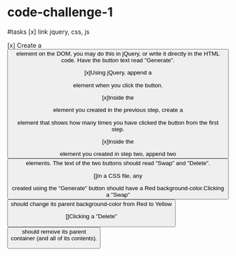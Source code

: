 # code-challenge-1

#tasks
[x] link jquery, css, js

[x] Create a <button> element on the DOM, you may do this in jQuery, or write it directly  in the HTML code. Have the button text read "Generate".

[x]Using jQuery, append a <div> element when you click the button.

[x]Inside the <div> element you created in the previous step, create a <p> element that shows how many times you have clicked the button from the first step.

[x]Inside the <div> element you created in step two, append two <button> elements. The text of the two buttons should read "Swap" and "Delete".

[]In a CSS file, any <div> created using the "Generate" button should have a Red background-color.Clicking a "Swap" <button> should change its parent background-color from Red to Yellow

[]Clicking a "Delete" <button> should remove its parent <div> container (and all of its contents).
